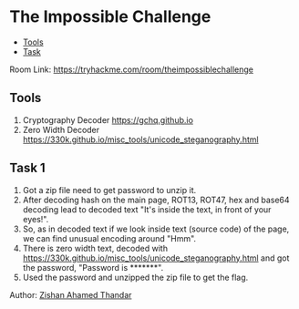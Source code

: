 # The Impossible Challenge

- [Tools](#tools)
- [Task](#task-1)

Room Link: https://tryhackme.com/room/theimpossiblechallenge

## Tools 

1. Cryptography Decoder https://gchq.github.io
2. Zero Width Decoder https://330k.github.io/misc_tools/unicode_steganography.html

## Task 1

1. Got a zip file need to get password to unzip it.
2. After decoding hash on the main page, ROT13, ROT47, hex and base64 decoding lead to decoded text "It's inside the text, in front of your eyes!".
3. So, as in decoded text if we look inside text (source code) of the page, we can find unusual encoding around "Hmm".
4. There is zero width text, decoded with https://330k.github.io/misc_tools/unicode_steganography.html and got the password, "Password is *******".
5. Used the password and unzipped the zip file to get the flag.

Author: [Zishan Ahamed Thandar](https://github.com/ZishanAdThandar/WriteUps/tree/main?tab=readme-ov-file#about-me)
